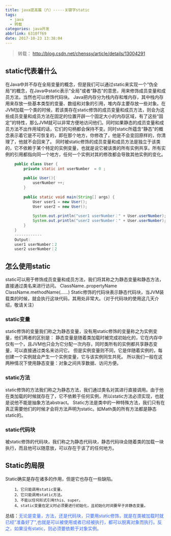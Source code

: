 ```yaml
---
title: java提高篇（六）-----关键字static
tags:
  - java
  - 转载
categories: java开发
abbrlink: 6310ff69
date: 2017-10-23 13:38:04
---
```


> 转载： http://blog.csdn.net/chenssy/article/details/13004291

## static代表着什么
在Java中并不存在全局变量的概念，但是我们可以通过static来实现一个“伪全局”的概念，在Java中static表示“全局”或者“静态”的意思，用来修饰成员变量和成员方法，当然也可以修饰代码块。
Java把内存分为栈内存和堆内存，其中栈内存用来存放一些基本类型的变量、数组和对象的引用，堆内存主要存放一些对象。在JVM加载一个类的时候，若该类存在static修饰的成员变量和成员方法，则会为这些成员变量和成员方法在固定的位置开辟一个固定大小的内存区域，有了这些“固定”的特性，那么JVM就可以非常方便地访问他们。同时如果静态的成员变量和成员方法不出作用域的话，它们的句柄都会保持不变。同时static所蕴含“静态”的概念表示着它是不可恢复的，即在那个地方，你修改了，他是不会变回原样的，你清理了，他就不会回来了。
同时被static修饰的成员变量和成员方法是独立于该类的，它不依赖于某个特定的实例变量，也就是说它被该类的所有实例共享。所有实例的引用都指向同一个地方，任何一个实例对其的修改都会导致其他实例的变化。
<!-- more -->
```java
    public class User {  
        private static int userNumber  = 0 ;  
        
        public User(){  
            userNumber ++;  
        }  
        
        public static void main(String[] args) {  
            User user1 = new User();  
            User user2 = new User();  
            
            System.out.println("user1 userNumber：" + User.userNumber);  
            System.out.println("user2 userNumber：" + User.userNumber);  
        }  
    }      
    ------------  
    Output:  
    user1 userNumber：2  
    user2 userNumber：2  
```

##  怎么使用static
static可以用于修饰成员变量和成员方法，我们将其称之为静态变量和静态方法，直接通过类名来进行访问。
ClassName..propertyName
ClassName.methodName(……)
Static修饰的代码块表示静态代码块，当JVM装载类的时候，就会执行这块代码，其用处非常大。（对于代码块的使用这几天介绍，敬请关注）

### static变量
static修饰的变量我们称之为静态变量，没有用static修饰的变量称之为实例变量，他们两者的区别是：
静态变量是随着类加载时被完成初始化的，它在内存中仅有一个，且JVM也只会为它分配一次内存，同时类所有的实例都共享静态变量，可以直接通过类名来访问它。
但是实例变量则不同，它是伴随着实例的，每创建一个实例就会产生一个实例变量，它与该实例同生共死。
所以我们一般在这两种情况下使用静态变量：对象之间共享数据、访问方便。
### static方法
static修饰的方法我们称之为静态方法，我们通过类名对其进行直接调用。由于他在类加载的时候就存在了，它不依赖于任何实例，所以static方法必须实现，也就是说他不能是抽象方法abstract。
Static方法是类中的一种特殊方法，我们只有在真正需要他们的时候才会将方法声明为static。如Math类的所有方法都是静态static的。
### static代码块
被static修饰的代码块，我们称之为静态代码块，静态代码块会随着类的加载一块执行，而且他可以随意放，可以存在于该了的任何地方。

## Static的局限
Static确实是存在诸多的作用，但是它也存在一些缺陷。

        1、它只能调用static变量。
        2、它只能调用static方法。
        3、不能以任何形式引用this、super。
        4、static变量在定义时必须要进行初始化，且初始化时间要早于非静态变量。
总结：<font color="#3366ff">无论是变量，方法，还是代码块，只要用static修饰，就是在类被加载时就已经"准备好了",也就是可以被使用或者已经被执行，都可以脱离对象而执行。反之，如果没有static，则必须要依赖于对象实例。</font>